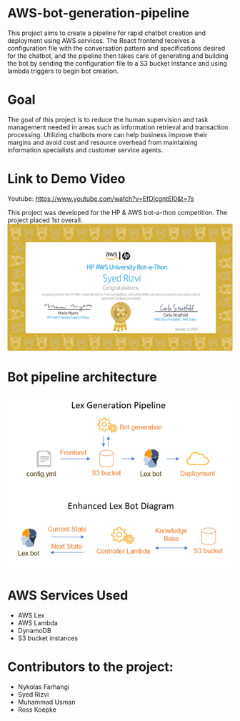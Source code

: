 # AWS-bot-generation-pipeline

This project aims to create a pipeline for rapid chatbot creation and deployment using AWS
services. The React frontend receives a configuration file with the conversation pattern
and specifications desired for the chatbot, and the pipeline then takes care of generating
and building the bot by sending the configuration file to a S3 bucket instance and using
lambda triggers to begin bot creation.

# Goal

The goal of this project is to reduce the human supervision and task management needed
in areas such as information retrieval and transaction processing. Utilizing chatbots more
can help business improve their margins and avoid cost and resource overhead from maintaining
information specialists and customer service agents.

# Link to Demo Video
Youtube: https://www.youtube.com/watch?v=EfDlcgntEl0&t=7s

This project was developed for the HP & AWS bot-a-thon competition. The project placed 1st
overall.
![HP Botathon Certificate](/assets/HP_certificate.png)

# Bot pipeline architecture
![Bot pipeline architecture](/assets/bot_architecture_diagram.png)

# AWS Services Used
- AWS Lex
- AWS Lambda
- DynamoDB
- S3 bucket instances


# Contributors to the project:
- Nykolas Farhangi
- Syed Rizvi
- Muhammad Usman
- Ross Koepke

